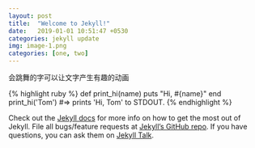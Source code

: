 ```yaml
---
layout: post
title:  "Welcome to Jekyll!"
date:   2019-01-01 10:51:47 +0530
categories: jekyll update
img: image-1.png
categories: [one, two]
---
```

会跳舞的字可以让文字产生有趣的动画

{% highlight ruby %}
def print_hi(name)
  puts "Hi, #{name}"
end
print_hi('Tom')
#=> prints 'Hi, Tom' to STDOUT.
{% endhighlight %}

Check out the [Jekyll docs][jekyll-docs] for more info on how to get the most out of Jekyll. File all bugs/feature requests at [Jekyll’s GitHub repo][jekyll-gh]. If you have questions, you can ask them on [Jekyll Talk][jekyll-talk].

[jekyll-docs]: http://jekyllrb.com/docs/home
[jekyll-gh]:   https://github.com/jekyll/jekyll
[jekyll-talk]: https://talk.jekyllrb.com/
